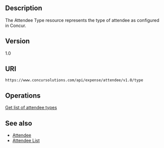 

## Description
The Attendee Type resource represents the type of attendee as configured in Concur.

## Version
1.0

## URI
`https://www.concursolutions.com/api/expense/attendee/v1.0/type`

## Operations
[Get list of attendee types][2]

## See also
* [Attendee][3]
* [Attendee List][4]


[2]: /api-reference-deprecated/version-one/attendee-types/attendee-type-resource-get.html
[3]: /api-reference-deprecated/version-two/attendees/attendee-resource.html
[4]: /api-reference-deprecated/version-one/attendees/attendee-list-resource.html
